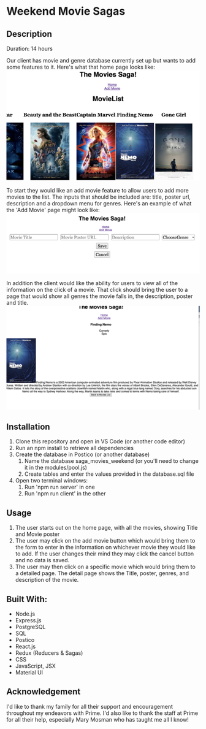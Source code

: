 # Weekend Movie Sagas

## Description

Duration: 14 hours

Our client has movie and genre database currently set up but wants to add some features to it.
Here's what that home page looks like:
![Movie](./wireframes/Movie-homepage.png)

To start they would like an add movie feature to allow users to add more movies to the list. The inputs that should be included are: title, poster url, description and a dropdown menu for genres.
Here's an example of what the 'Add Movie' page might look like:
![Movie](./wireframes/AddMovie.png)

In addition the client would like the ability for users to view all of the information on the click of a movie. That click should bring the user to a page that would show all genres the movie falls in, the description, poster and title.
![Movie](./wireframes/MovieDetailPage.png)

## Installation

1. Clone this repository and open in VS Code (or another code editor)
1. Run an npm install to retrieve all dependencies
1. Create the database in Postico (or another database)
   1. Name the database saga_movies_weekend (or you'll need to change it in the modules/pool.js)
   1. Create tables and enter the values provided in the database.sql file
1. Open two terminal windows:
   1. Run 'npm run server' in one
   1. Run 'npm run client' in the other

## Usage

1. The user starts out on the home page, with all the movies, showing Title and Movie poster
1. The user may click on the add movie button which would bring them to the form to enter in the information on whichever movie they would like to add. If the user changes their mind they may click the cancel button and no data is saved.
1. The user may then click on a specific movie which would bring them to a detailed page. The detail page shows the Title, poster, genres, and description of the movie.

## Built With:

- Node.js
- Express.js
- PostgreSQL
- SQL
- Postico
- React.js
- Redux (Reducers & Sagas)
- CSS
- JavaScript, JSX
- Material UI

## Acknowledgement

I'd like to thank my family for all their support and encouragement throughout my endeavors with Prime. I'd also like to thank the staff at Prime for all their help, especially Mary Mosman who has taught me all I know!
